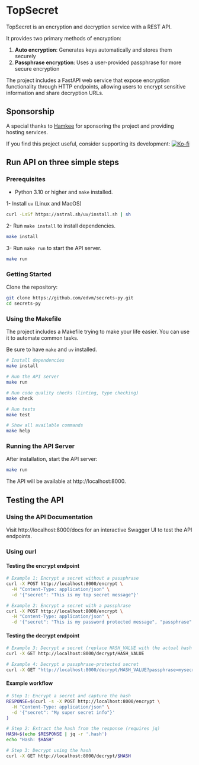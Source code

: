 # TopSecret

TopSecret is an encryption and decryption service with a REST API.

It provides two primary methods of encryption:

1. **Auto encryption**: Generates keys automatically and stores them securely
2. **Passphrase encryption**: Uses a user-provided passphrase for more secure encryption

The project includes a FastAPI web service that expose encryption functionality through HTTP endpoints, allowing users to encrypt sensitive information and share decryption URLs.

## Sponsorship

A special thanks to [Hamkee](https://hamkee.net/) for sponsoring the project and providing hosting services.

If you find this project useful, consider supporting its development:
[![Ko-fi](https://img.shields.io/badge/Ko--fi-Donate-blue?style=social)](https://ko-fi.com/edvmfoss)


## Run API on three simple steps 

### Prerequisites

- Python 3.10 or higher and `make` installed.

1- Install `uv` (Linux and MacOS)
```bash
curl -LsSf https://astral.sh/uv/install.sh | sh
```

2- Run `make install` to install dependencies.
```bash
make install
```

3- Run `make run` to start the API server.
```bash
make run
```

### Getting Started

Clone the repository:

```bash
git clone https://github.com/edvm/secrets-py.git
cd secrets-py 
```

### Using the Makefile

The project includes a Makefile trying to make your life easier. You can use it to automate common tasks. 

Be sure to have `make` and `uv` installed.

```bash
# Install dependencies
make install

# Run the API server
make run

# Run code quality checks (linting, type checking)
make check

# Run tests
make test

# Show all available commands
make help
```

### Running the API Server

After installation, start the API server:

```bash
make run
```

The API will be available at http://localhost:8000.

## Testing the API

### Using the API Documentation

Visit http://localhost:8000/docs for an interactive Swagger UI to test the API endpoints.

### Using curl

#### Testing the encrypt endpoint
```sh
# Example 1: Encrypt a secret without a passphrase
curl -X POST http://localhost:8000/encrypt \
  -H "Content-Type: application/json" \
  -d '{"secret": "This is my top secret message"}'

# Example 2: Encrypt a secret with a passphrase
curl -X POST http://localhost:8000/encrypt \
  -H "Content-Type: application/json" \
  -d '{"secret": "This is my password protected message", "passphrase": "mysecretpassword123"}'
```

#### Testing the decrypt endpoint
```sh
# Example 3: Decrypt a secret (replace HASH_VALUE with the actual hash from the encrypt response)
curl -X GET http://localhost:8000/decrypt/HASH_VALUE

# Example 4: Decrypt a passphrase-protected secret
curl -X GET "http://localhost:8000/decrypt/HASH_VALUE?passphrase=mysecretpassword123"
```

#### Example workflow

```sh
# Step 1: Encrypt a secret and capture the hash
RESPONSE=$(curl -s -X POST http://localhost:8000/encrypt \
  -H "Content-Type: application/json" \
  -d '{"secret": "My super secret info"}'
)

# Step 2: Extract the hash from the response (requires jq)
HASH=$(echo $RESPONSE | jq -r '.hash')
echo "Hash: $HASH"

# Step 3: Decrypt using the hash
curl -X GET http://localhost:8000/decrypt/$HASH
```